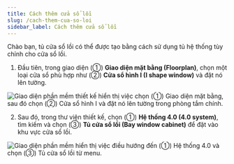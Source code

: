 ```yaml
---
title: Cách thêm cửa sổ lồi
slug: /cach-them-cua-so-loi
sidebar_label: Cách thêm cửa sổ lồi
---
```


Chào bạn, tủ cửa sổ lồi có thể được tạo bằng cách sử dụng tủ hệ thống tùy chỉnh cho cửa sổ lồi.

1. Đầu tiên, trong giao diện (①) **Giao diện mặt bằng (Floorplan)**, chọn một loại cửa sổ phù hợp như (②) **Cửa sổ hình I (I shape window)** và đặt nó lên tường.

![Giao diện phần mềm thiết kế hiển thị việc chọn (①) Giao diện mặt bằng, sau đó chọn (②) Cửa sổ hình I và đặt nó lên tường trong phòng tắm chính.](https://storage.googleapis.com/jegavn_kb/images/ed8a31e8-d9ea-494e-83dd-908bb5df0d46.png)

2. Sau đó, trong thư viện thiết kế, chọn (①) **Hệ thống 4.0 (4.0 system)**, tìm kiếm và chọn (③) **Tủ cửa sổ lồi (Bay window cabinet)** để đặt vào khu vực cửa sổ lồi.

![Giao diện phần mềm hiển thị việc điều hướng đến (①) Hệ thống 4.0 và chọn (③) Tủ cửa sổ lồi từ menu.](https://storage.googleapis.com/jegavn_kb/images/abfdb625-6625-444c-a270-12d45a7d259f.png)